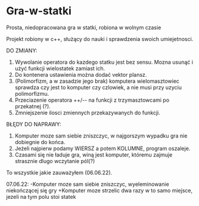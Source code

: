 # Gra-w-statki
Prosta, niedopracowana gra w statki, robiona w wolnym czasie

Projekt robiony w c++, służący do nauki i sprawdzenia swoich umiejetnosci.

DO ZMIANY: 
  1. Wywolanie operatora do kazdego statku jest bez sensu. Mozna usunąć i użyć funkcji wielostatek zamiast ich.
  2. Do kontenera ustawienia można dodać vektor plansz.
  3. (Polimorfizm, a w zasadzie jego brak) komputera wielomasztowiec sprawdza czy jest to komputer czy czlowiek, a nie musi przy uzyciu polimorfizmu.
  4. Przeciazenie operatora ++/-- na funkcji z trzymasztowcami po przekatnej (?).
  5. Zmniejszenie ilosci zmiennych przekazywanych do funkcji.

BŁĘDY DO NAPRAWY:
  1. Komputer moze sam siebie zniszczyc, w najgorszym wypadku gra nie dobiegnie do końca.
  2. Jeżeli najpierw podamy WIERSZ a potem KOLUMNE, program oszaleje.
  3. Czasami się nie ładuje gra, winą jest komputer, któremu zajmuje strasznie dlugo wczytanie pól(?)

To wszystkie jakie zauważyłem (06.06.22).

07.06.22:
  -Komputer moze sam siebie zniszczyc, wyeleminowanie niekończącej się gry
  +Komputer moze strzelic dwa razy w to samo miejsce, jezeli na tym polu stoi statek
